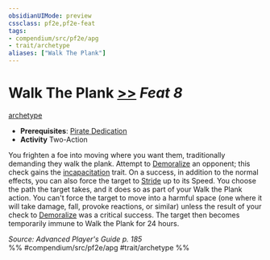 ```yaml
---
obsidianUIMode: preview
cssclass: pf2e,pf2e-feat
tags:
- compendium/src/pf2e/apg
- trait/archetype
aliases: ["Walk The Plank"]
---
```

# Walk The Plank  [>>](../../Rules/core-rulebook/chapter-9-playing-the-game.md#Actions "Two-Action") *Feat 8*  
[archetype](../../Rules/traits/archetype.md)  

- **Prerequisites**: [Pirate Dedication](pirate-dedication-apg.md)
- **Activity** Two-Action

You frighten a foe into moving where you want them, traditionally demanding they walk the plank. Attempt to [Demoralize](../../Rules/actions/demoralize.md) an opponent; this check gains the [incapacitation](../../Rules/traits/incapacitation.md) trait. On a success, in addition to the normal effects, you can also force the target to [Stride](../../Rules/actions/stride.md) up to its Speed. You choose the path the target takes, and it does so as part of your Walk the Plank action. You can't force the target to move into a harmful space (one where it will take damage, fall, provoke reactions, or similar) unless the result of your check to [Demoralize](../../Rules/actions/demoralize.md) was a critical success. The target then becomes temporarily immune to Walk the Plank for 24 hours.

*Source: Advanced Player's Guide p. 185*  
%% #compendium/src/pf2e/apg #trait/archetype %%